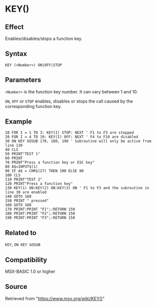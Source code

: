 # KEY()

## Effect

Enables/disables/stops a function key.

## Syntax

`KEY (<Number>) ON|OFF|STOP`

## Parameters

`<Number>` is the function key number. It can vary between 1 and 10.

`ON`, `OFF` or `STOP` enables, disables or stops the call caused by the corresponding function key.

## Example

```basic
10 FOR I = 1 TO 3: KEY(I) STOP: NEXT ' F1 to F3 are stopped
20 FOR I = 4 TO 10: KEY(I) OFF: NEXT ' F4 to F10 are disabled
30 ON KEY GOSUB 170, 180, 190 ' Subroutine will only be active from line 130
40 CLS
50 PRINT"TEST 1"
60 PRINT
70 PRINT"Press a function key or ESC key"
80 A$=INPUT$(1)
90 IF A$ = CHR$(27) THEN 100 ELSE 80
100 CLS
110 PRINT"TEST 2"
120 PRINT"Press a function key"
130 KEY(1) ON:KEY(2) ON:KEY(3) ON ' F1 to F3 and the subroutine in line 30 are enabled
140 GOTO 160
150 PRINT " pressed"
160 GOTO 160
170 PRINT:PRINT "F1";:RETURN 150
180 PRINT:PRINT "F2";:RETURN 150
190 PRINT:PRINT "F3";:RETURN 150
```

## Related to

`KEY`, `ON KEY GOSUB`

## Compatibility

MSX-BASIC 1.0 or higher

## Source

Retrieved from "https://www.msx.org/wiki/KEY()"
